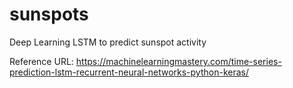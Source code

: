 # sunspots
Deep Learning LSTM to predict sunspot activity


Reference URL:
https://machinelearningmastery.com/time-series-prediction-lstm-recurrent-neural-networks-python-keras/
